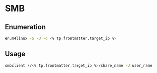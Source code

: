 # SMB
## Enumeration
```bash
enum4linux -S -U -d <% tp.frontmatter.target_ip %>
```

## Usage
```bash
smbclient //<% tp.frontmatter.target_ip %>/share_name -U user_name
```